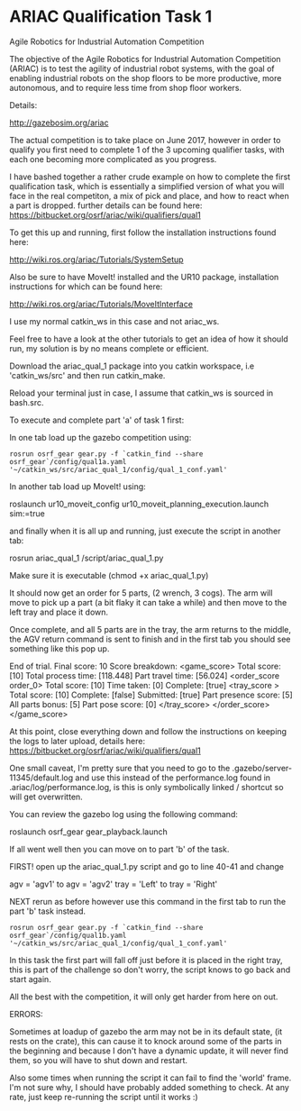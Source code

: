 # ARIAC Qualification Task 1
Agile Robotics for Industrial Automation Competition

The objective of the Agile Robotics for Industrial Automation Competition (ARIAC) is to test the agility of industrial robot systems, with the goal of enabling industrial robots on the shop floors to be more productive, more autonomous, and to require less time from shop floor workers. 

Details:

http://gazebosim.org/ariac

The actual competition is to take place on June 2017, however in order to qualify you first need to complete 1 of the 3 upcoming qualifier tasks, with each one becoming more complicated as you progress.

I have bashed together a rather crude example on how to complete the first qualification task, which is essentially a simplified version of what you will face in the real competiton, a mix of pick and place, and how to react when a part is dropped. further details can be found here: https://bitbucket.org/osrf/ariac/wiki/qualifiers/qual1

To get this up and running, first follow the installation instructions found here:

http://wiki.ros.org/ariac/Tutorials/SystemSetup

Also be sure to have MoveIt! installed and the UR10 package, installation instructions for which can be found here:

http://wiki.ros.org/ariac/Tutorials/MoveItInterface

I use my normal catkin_ws in this case and not ariac_ws.

Feel free to have a look at the other tutorials to get an idea of how it should run, my solution is by no means complete or efficient.

Download the ariac_qual_1 package into you catkin workspace, i.e 'catkin_ws/src' and then run catkin_make.

Reload your terminal just in case, I assume that catkin_ws is sourced in bash.src.

To execute and complete part 'a' of task 1 first:

In one tab load up the gazebo competition using:
```
rosrun osrf_gear gear.py -f `catkin_find --share osrf_gear`/config/qual1a.yaml '~/catkin_ws/src/ariac_qual_1/config/qual_1_conf.yaml' 
```
In another tab load up MoveIt! using:

roslaunch ur10_moveit_config ur10_moveit_planning_execution.launch sim:=true

and finally when it is all up and running, just execute the script in another tab:

rosrun ariac_qual_1 /script/ariac_qual_1.py

Make sure it is executable (chmod +x ariac_qual_1.py)

It should now get an order for 5 parts, (2 wrench, 3 cogs). The arm will move to pick up a part (a bit flaky it can take a while) and then move to the left tray and place it down.

Once complete, and all 5 parts are in the tray, the arm returns to the middle, the AGV return command is sent to finish and in the first tab you should see something like this pop up.

End of trial. Final score: 10
Score breakdown:
<game_score>
Total score: [10]
Total process time: [118.448]
Part travel time: [56.024]
<order_score order_0>
Total score: [10]
Time taken: [0]
Complete: [true]
<tray_score >
Total score: [10]
Complete: [false]
Submitted: [true]
Part presence score: [5]
All parts bonus: [5]
Part pose score: [0]
</tray_score>
</order_score>
</game_score>

At this point, close everything down and follow the instructions on keeping the logs to later upload, details here:
https://bitbucket.org/osrf/ariac/wiki/qualifiers/qual1

One small caveat, I'm pretty sure that you need to go to the .gazebo/server-11345/default.log and use this instead of the performance.log found in .ariac/log/performance.log, is this is only symbolically linked / shortcut so will get overwritten.

You can review the gazebo log using the following command:

roslaunch osrf_gear gear_playback.launch

If all went well then you can move on to part 'b' of the task.

FIRST! open up the ariac_qual_1.py script and go to line 40-41 and change

 agv = 'agv1' to  agv = 'agv2'
 tray = 'Left' to tray = 'Right'

NEXT rerun as before however use this command in the first tab to run the part 'b' task instead.
```
rosrun osrf_gear gear.py -f `catkin_find --share osrf_gear`/config/qual1b.yaml '~/catkin_ws/src/ariac_qual_1/config/qual_1_conf.yaml'
```
In this task the first part will fall off just before it is placed in the right tray, this is part of the challenge so don't worry, the script knows to go back and start again.

All the best with the competition, it will only get harder from here on out.

ERRORS:

Sometimes at loadup of gazebo the arm may not be in its default state, (it rests on the crate), this can cause it to knock around some of the parts in the beginning and because I don't have a dynamic update, it will never find them, so you will have to shut down and restart.

Also some times when running the script it can fail to find the 'world' frame. I'm not sure why, I should have probably added something to check. At any rate, just keep re-running the script until it works :)
